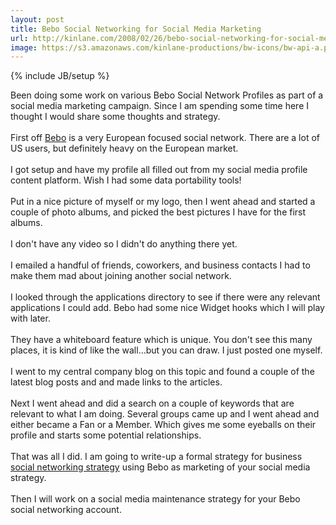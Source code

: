 ```yaml
---
layout: post
title: Bebo Social Networking for Social Media Marketing
url: http://kinlane.com/2008/02/26/bebo-social-networking-for-social-media-marketing/
image: https://s3.amazonaws.com/kinlane-productions/bw-icons/bw-api-a.png
---
```

{% include JB/setup %}
<p>
     Been doing some work on various Bebo Social Network Profiles as part of a social media marketing campaign. Since I am spending some time here I thought I would share some thoughts and strategy.
     <br />
     <br />
     First off <a href="http://www.bebo.com/">Bebo</a> is a very European focused social network. There are a lot of US users, but definitely heavy on the European market.
     <br />
     <br />
     I got setup and have my profile all filled out from my social media profile content platform. Wish I had some data portability tools!
     <br />
     <br />
     Put in a nice picture of myself or my logo, then I went ahead and started a couple of photo albums, and picked the best pictures I have for the first albums.
     <br />
     <br />
     I don't have any video so I didn't do anything there yet.
     <br />
     <br />
     I emailed a handful of friends, coworkers, and business contacts I had to make them mad about joining another social network.
     <br />
     <br />
     I looked through the applications directory to see if there were any relevant applications I could add. Bebo had some nice Widget hooks which I will play with later.
     <br />
     <br />
     They have a whiteboard feature which is unique. You don't see this many places, it is kind of like the wall...but you can draw. I just posted one myself.
     <br />
     <br />
     I went to my central company blog on this topic and found a couple of the latest blog posts and and made links to the articles.
     <br />
     <br />
     Next I went ahead and did a search on a couple of keywords that are relevant to what I am doing. Several groups came up and I went ahead and either became a Fan or a Member. Which gives me some eyeballs on their profile and starts some potential relationships.
     <br />
     <br />
     That was all I did. I am going to write-up a formal strategy for business <a href="http://www.socialsquad.com/">social networking strategy</a> using Bebo as marketing of your social media strategy.
     <br />
     <br />
     Then I will work on a social media maintenance strategy for your Bebo social networking account.
</p>